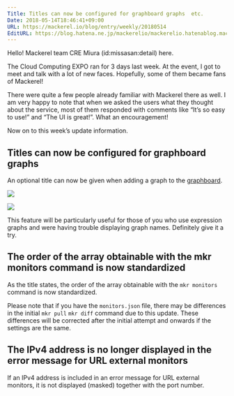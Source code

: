 ```yaml
---
Title: Titles can now be configured for graphboard graphs  etc.
Date: 2018-05-14T18:46:41+09:00
URL: https://mackerel.io/blog/entry/weekly/20180514
EditURL: https://blog.hatena.ne.jp/mackerelio/mackerelio.hatenablog.mackerel.io/atom/entry/17391345971644476526
---
```


Hello! Mackerel team CRE Miura (id:missasan:detail) here.

The Cloud Computing EXPO ran for 3 days last week. At the event, I got to meet and talk with a lot of new faces. Hopefully, some of them became fans of Mackerel! 
 
There were quite a few people already familiar with Mackerel there as well. I am very happy to note that when we asked the users what they thought about the service, most of them responded with comments like “It’s so easy to use!” and “The UI is great!”. What an encouragement!

Now on to this week’s update information.

## Titles can now be configured for graphboard graphs

An optional title can now be given when adding a graph to the [graphboard](https://mackerel.io/docs/entry/howto/graphboard).

![](https://cdn-ak.f.st-hatena.com/images/fotolife/a/andyyk/20180514/20180514182021.png)

![](https://cdn-ak.f.st-hatena.com/images/fotolife/a/andyyk/20180514/20180514174749.png)


This feature will be particularly useful for those of you who use expression graphs and were having trouble displaying graph names. Definitely give it a try.


## The order of the array obtainable with the mkr monitors command is now standardized

As the title states, the order of the array obtainable with the `mkr monitors` command is now standardized.

Please note that if you have the `monitors.json` file, there may be differences in the initial `mkr pull` `mkr diff` command due to this update. These differences will be corrected after the initial attempt and onwards if the settings are the same.

## The IPv4 address is no longer displayed in the error message for URL external monitors

If an IPv4 address is included in an error message for URL external monitors, it is not displayed (masked) together with the port number.
